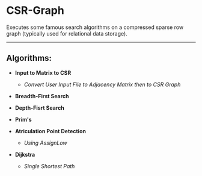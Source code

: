 # CSR-Graph

Executes some famous search algorithms on a compressed sparse row graph (typically used for relational data storage).

---

## Algorithms:

 - **Input to Matrix to CSR**
   - *Convert User Input File to Adjacency Matrix then to CSR Graph*

- **Breadth-First Search**

- **Depth-Fisrt Search**

- **Prim's**

- **Atriculation Point Detection**
  - *Using AssignLow*
 
- **Dijkstra**
  - *Single Shortest Path*
